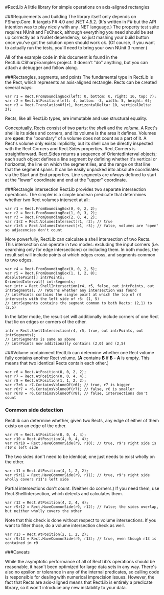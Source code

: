 #RectLib
A little library for simple operations on axis-aligned rectangles

###Requirements and building
The library itself only depends on FSharp.Core. It targets F# 4.0 and .NET 4.5.2. (It's written in F# but the API intention was to play nicely with any .NET language.) The property test suite requires NUnit and FsCheck, although everything you need should be set up correctly as a NuGet dependency, so just mashing your build button once you've got the solution open should work ok. (Of course, if you want to actually run the tests, you'll need to bring your own NUnit 3 runner.)

All of the example code in this document is found in the RectLib.CSharpExamples project. It doesn't "do" anything, but you can attach a debugger and follow along.

###Rectangles, segments, and points
The fundamental type in RectLib is the Rect, which represents an axis-aligned rectangle. Rects can be created several ways:

    var r1 = Rect.FromBoundingBox(left: 0, bottom: 0, right: 10, top: 7);
    var r2 = Rect.AtPosition(left: 4, bottom: -3, width: 5, height: 6);
    var r3 = Rect.TranslationOf(r1, horizontalDelta: 10, verticalDelta: 2);

Rects, like all RectLib types, are immutable and use structural equality.

Conceptually, Rects consist of two parts: the _shell_ and the _volume_. A Rect's shell is its sides and corners, and its volume is the area it defines. Volumes are **open**: the "boundary" of a volume does not count as a part of it. A Rect's volume only exists implicitly, but its shell can be directly inspected with the Rect.Corners and Rect.Sides properties. Rect.Corners is straightforward. Rect.Sides returns a sequence of OrientedInterval objects; each such object defines a line segment by defining whether it's vertical or horizontal, the line on which the segment lies, and the range on that line that the segment spans. It can be easily unpacked into absolute coordinates via the Start and End properties. Line segments are _always_ defined to start at the "lower" coordinate and end at the "upper" coordinate.

###Rectangle intersection
RectLib provides two separate intersection operations. The simpler is a simple boolean predicate that determines whether two Rect volumes intersect at all:

    var r1 = Rect.FromBoundingBox(0, 0, 2, 2);
    var r2 = Rect.FromBoundingBox(1, 0, 3, 2);
    var r3 = Rect.FromBoundingBox(2, 0, 4, 2);
    var r1r2 = Rect.VolumesIntersect(r1, r2); // true
    var r1r3 = Rect.VolumesIntersect(r1, r3); // false, volumes are "open" so adjacencies don't count

More powerfully, RectLib can calculate a shell intersection of two Rects. This intersection can operate in two modes: excluding the input corners (i.e. searching only for edge intersections) or including them. In both modes, the result set will include points at which edges cross, and segments common to two edges.

    var r4 = Rect.FromBoundingBox(0, 0, 2, 5);
    var r5 = Rect.FromBoundingBox(1, 1, 2, 8);
    AbsolutePoint[] intrPoints;
    OrientedInterval[] intrSegments;
    var intr = Rect.ShellIntersection(r4, r5, false, out intrPoints, out intrSegments); // returns whether any intersection was found
    // intrPoints contains the single point at which the top of r4 intersects with the left side of r5: (1, 5)
    // intrSegments contains the segment common to both Rects: (2,1) to (2,5)

In the latter mode, the result set will additionally include corners of one Rect that lie on edges or corners of the other.

    intr = Rect.ShellIntersection(r4, r5, true, out intrPoints, out intrSegments);
    // intrSegments is same as above
    // intrPoints now additionally contains (2,0) and (2,5)

###Volume containment
RectLib can determine whether one Rect volume fully contains another Rect volume. (**A** contains **B** if **B** - **A** is empty. This means that two identical Rects contain each other.)

    var r6 = Rect.AtPosition(0, 0, 2, 2);
    var r7 = Rect.AtPosition(0, 0, 4, 4);
    var r8 = Rect.AtPosition(1, 1, 2, 2);
    var r7r6 = r7.ContainsVolumeOf(r6); // true, r7 is bigger
    var r6r7 = r6.ContainsVolumeOf(r7); // false, r6 is smaller
    var r6r8 = r6.ContainsVolumeOf(r8); // false, intersections don't count

### Common side detection
RectLib can determine whether, given two Rects, any edge of either of them exists on an edge of the other.

    var r9 = Rect.AtPosition(0, 0, 4, 4);
    var r10 = Rect.AtPosition(4, 0, 4, 4);
    var r9r10 = Rect.HaveCommonSide(r9, r10); // true, r9's right side is r10's left side

The two sides don't need to be identical; one just needs to exist wholly on the other.

    var r11 = Rect.AtPosition(4, 1, 2, 2);
    var r9r11 = Rect.HaveCommonSide(r9, r11); // true, r9's right side wholly covers r11's left side

Partial intersections don't count. (Neither do corners.) If you need them, use Rect.ShellIntersection, which detects and calculates them.

    var r12 = Rect.AtPosition(4, 2, 4, 4);
    var r9r12 = Rect.HaveCommonSide(r9, r12); // false; the sides overlap, but neither wholly covers the other

Note that this check is done without respect to volume intersections. If you want to filter those, do a volume intersection check as well.

    var r13 = Rect.AtPosition(2, 1, 2, 2);
    var r9r13 = Rect.HaveCommonSide(r9, r13); // true, even though r13 is contained in r9

###Caveats

While the asymptotic performance of all of RectLib's operations should be reasonable, it hasn't been optimized for large data sets in any way. There's also no epsilon or tolerance in any of the internal predicates, so calling code is responsible for dealing with numerical imprecision issues. However, the fact that Rects are axis-aligned means that RectLib is entirely a predicate library, so it won't introduce any new instability to your data.